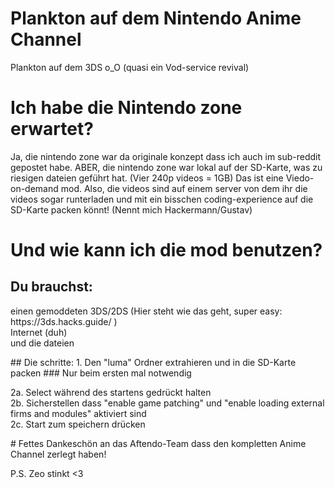 # Plankton auf dem Nintendo Anime Channel
Plankton auf dem 3DS o_O (quasi ein Vod-service revival)
# Ich habe die Nintendo zone erwartet?
Ja, die nintendo zone war da originale konzept dass ich auch im sub-reddit gepostet habe. ABER, die nintendo zone war lokal auf der SD-Karte, was zu riesigen dateien geführt hat. (Vier 240p videos = 1GB) Das ist eine Viedo-on-demand mod. Also, die videos sind auf einem server von dem ihr die videos sogar runterladen und mit ein bisschen coding-experience auf die SD-Karte packen könnt! (Nennt mich Hackermann/Gustav)
# Und wie kann ich die mod benutzen?
## Du brauchst: 
<p>einen gemoddeten 3DS/2DS (Hier steht wie das geht, super easy: https://3ds.hacks.guide/ )<br>Internet (duh)<br>und die dateien</p>
## Die schritte:
1. Den "luma" Ordner extrahieren und in die SD-Karte packen
### Nur beim ersten mal notwendig 
<p>2a. Select während des startens gedrückt halten<br>2b. Sicherstellen dass "enable game patching" und "enable loading external firms and modules" aktiviert sind<br>2c. Start zum speichern drücken</p>
# Fettes Dankeschön an das Aftendo-Team dass den kompletten Anime Channel zerlegt haben!

















P.S. Zeo stinkt <3
